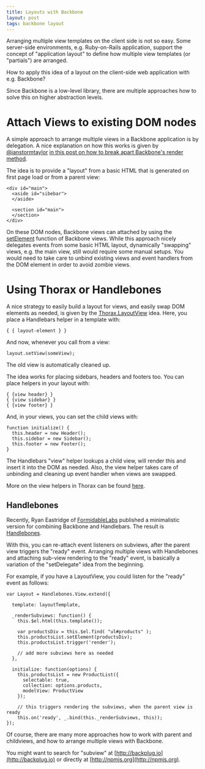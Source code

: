 ```yaml
---
title: Layouts with Backbone
layout: post
tags: backbone layout
---
```

Arranging multiple view templates on the client side is not so easy. Some server-side environments, e.g. Ruby-on-Rails application, support the concept of "application layout" to define how multiple view templates (or "partials") are arranged.

How to apply this idea of a layout on the client-side web application with e.g. Backbone?

Since Backbone is a low-level library, there are multiple approaches how to solve this on higher abstraction levels.

# Attach Views to existing DOM nodes

A simple approach to arrange multiple views in a Backbone application is by delegation. A nice explanation on how this works is given by [@ianstormtaylor](http://twitter.com/ianstormtaylor) [in this post on how to break apart Backbone's render method](http://ianstormtaylor.com/break-apart-your-backbonejs-render-methods/).

The idea is to provide a "layout" from a basic HTML that is generated on first page load or from a parent view:

    <div id="main">
      <aside id="sibebar">
      </aside>
  
      <section id="main">
      </section>
    </div>

On these DOM nodes, Backbone views can attached by using the [setElement](http://backbonejs.org/#View-setElement) function of Backbone views. While this approach nicely delegates events from some basic HTML layout, dynamically "swapping" views, e.g. the main view, still would require some manual setups. You would need to take care to unbind existing views and event handlers from the DOM element in order to avoid zombie views.

# Using Thorax or Handlebones

A nice strategy to easily build a layout for views, and easily swap DOM elements as needed, is given by the [Thorax.LayoutView](http://thoraxjs.org/api.html#thorax.layout-view) idea. Here, you place a Handlebars helper in a template with:

    { { layout-element } }

And now, whenever you call from a view:

    layout.setView(someView);

The old view is automatically cleaned up.

The idea works for placing sidebars, headers and footers too. You can place helpers in your layout with:

    { {view header} }
    { {view sidebar} }
    { {view footer} }

And, in your views, you can set the child views with:

    function initialize() {
      this.header = new Header();
      this.sidebar = new Sidebar();
      this.footer = new Footer();
    }

The Handlebars "view" helper lookups a child view, will render this and insert it into the DOM as needed. Also, the view helper takes care of unbinding and cleaning up event handler when views are swapped.

More on the view helpers in Thorax can be found [here](http://thoraxjs.org/api.html#template-helpers).

## Handlebones

Recently, Ryan Eastridge of [FormidableLabs](http://formidablelabs.com/) published a minimalistic version for combining Backbone and Handlebars. The result is [Handlebones](https://github.com/FormidableLabs/handlebones#helpers).

With this, you can re-attach event listeners on subviews, after the parent view triggers the "ready" event. Arranging multiple views with Handlebones and attaching sub-view rendering to the "ready" event, is basically a variation of the "setDelegate" idea from the beginning. 

For example, if you have a LayoutView, you could listen for the "ready" event as follows:

    var Layout = Handlebones.View.extend({
    
      template: layoutTemplate,
    
      _renderSubviews: function() {
        this.$el.html(this.template());
    
        var productsDiv = this.$el.find( "ul#products" );
        this.productsList.setElement(productsDiv);
        this.productsList.trigger('render');

        // add more subviews here as needed
      },
    
      initialize: function(options) {
        this.productsList = new ProductList({
          selectable: true,
          collection: options.products,
          modelView: ProductView
        });
    
        // this triggers rendering the subviews, when the parent view is ready
        this.on('ready', _.bind(this._renderSubviews, this));
    });

Of course, there are many more approaches how to work with parent and childviews, and how to arrange multiple views with Backbone.

You might want to search for "subview" at [http://backplug.io](http://backplug.io) or directly at [http://npmjs.org](http://npmjs.org).

